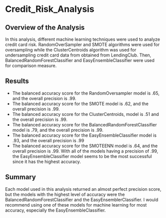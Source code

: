 # Credit_Risk_Analysis

## Overview of the Analysis
In this analysis, different machine learning techniques were used to analyze credit card risk. RandomOverSampler and SMOTE algorithms were used for oversampling while the ClusterCentroids algorithm was used for undersampling credit card data from obtained from LendingClub. Then, BalancedRandomForestClassifier and EasyEnsembleClassifier were used for comparison measure.

## Results
- The balanced accuracy score for the RandomOversampler model is .65, and the overall precision is .99.
- The balanced accuracy score for the SMOTE model is .62, and the overall precision is .99.
- The balanced accuracy score for the ClusterCentroids, model is .51 and the overall precision is .99.
- The balanced accuracy score for the BalancedRandomForestClassifier model is .79, and the overall precision is .99.
- The balanced accuracy score for the EasyEnsembleClassifier model is .93, and the overall precision is .99
- The balanced accuracy score for the SMOTEENN model is .64, and the overall precision is .99.
With all of the models having a precision of .99, the EasyEnsembleClassifier model seems to be the most successful since it has the highest accuracy.


## Summary
Each model used in this analysis returned an almost perfect precision score, but the models with the highest level of accuracy were the BalancedRandomForestClassifier and the EasyEnsemblerClassifier. I would recommend using one of these models for machine learning for most accuracy, especially the EasyEnsembleClassifier.
